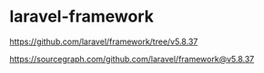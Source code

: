 # laravel-framework

<https://github.com/laravel/framework/tree/v5.8.37>

<https://sourcegraph.com/github.com/laravel/framework@v5.8.37>
